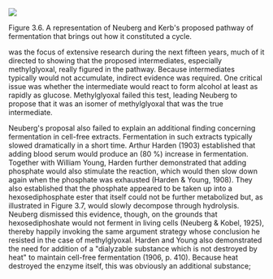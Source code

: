 ![](https://cdn.mathpix.com/cropped/2024_06_22_47d299a2f7dd5fb5dc39g-1.jpg?height=642&width=791&top_left_y=196&top_left_x=367)

Figure 3.6. A representation of Neuberg and Kerb's proposed pathway of fermentation that brings out how it constituted a cycle.

was the focus of extensive research during the next fifteen years, much of it directed to showing that the proposed intermediates, especially methylglyoxal, really figured in the pathway. Because intermediates typically would not accumulate, indirect evidence was required. One critical issue was whether the intermediate would react to form alcohol at least as rapidly as glucose. Methylglyoxal failed this test, leading Neuberg to propose that it was an isomer of methylglyoxal that was the true intermediate.

Neuberg's proposal also failed to explain an additional finding concerning fermentation in cell-free extracts. Fermentation in such extracts typically slowed dramatically in a short time. Arthur Harden (1903) established that adding blood serum would produce an \(80 \%\) increase in fermentation. Together with William Young, Harden further demonstrated that adding phosphate would also stimulate the reaction, which would then slow down again when the phosphate was exhausted (Harden \& Young, 1908). They also established that the phosphate appeared to be taken up into a hexosediphosphate ester that itself could not be further metabolized but, as illustrated in Figure 3.7, would slowly decompose through hydrolysis. Neuberg dismissed this evidence, though, on the grounds that hexosediphoshate would not ferment in living cells (Neuberg \& Kobel, 1925), thereby happily invoking the same argument strategy whose conclusion he resisted in the case of methylglyoxal. Harden and Young also demonstrated the need for addition of a "dialyzable substance which is not destroyed by heat" to maintain cell-free fermentation (1906, p. 410). Because heat destroyed the enzyme itself, this was obviously an additional substance;